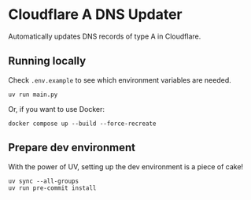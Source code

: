 # Cloudflare A DNS Updater

Automatically updates DNS records of type A in Cloudflare.

## Running locally

Check `.env.example` to see which environment variables are needed.

```shell
uv run main.py
```

Or, if you want to use Docker:

```shell
docker compose up --build --force-recreate
```

## Prepare dev environment

With the power of UV, setting up the dev environment is a piece of cake!

```shell
uv sync --all-groups
uv run pre-commit install
```

